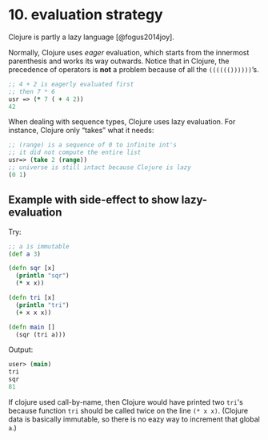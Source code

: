 # 10. evaluation strategy

Clojure is partly a lazy language [@fogus2014joy].

Normally, Clojure uses _eager_ evaluation, which starts from the innermost parenthesis and works its way outwards. Notice that in Clojure, the precedence of operators is __not__ a problem because of all the `(((((())))))`’s.


```clojure
;; 4 + 2 is eagerly evaluated first
;; then 7 * 6
usr => (* 7 ( + 4 2))
42
```

When dealing with sequence types, Clojure uses lazy evaluation. For instance, Clojure only “takes” what it needs:


```clojure
;; (range) is a sequence of 0 to infinite int's
;; it did not compute the entire list
usr=> (take 2 (range))
;; universe is still intact because Clojure is lazy
(0 1)
```

## Example with side-effect to show lazy-evaluation

Try:
```clojure
;; a is immutable
(def a 3)

(defn sqr [x]
  (println "sqr")
  (* x x))

(defn tri [x]
  (println "tri")
  (+ x x x))

(defn main []
  (sqr (tri a)))
```

Output:

```clojure
user> (main)
tri
sqr
81
```
If clojure used call-by-name, then Clojure would have printed two `tri`'s because function `tri` should be called twice on the line `(* x x)`. (Clojure data is basically immutable, so there is no eazy way to increment that global `a`.)

